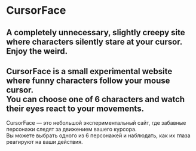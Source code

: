# CursorFace
A completely unnecessary, slightly creepy site where characters silently stare at your cursor. Enjoy the weird.
---
CursorFace is a small experimental website where funny characters follow your mouse cursor.  
You can choose one of 6 characters and watch their eyes react to your movements.
---
CursorFace — это небольшой экспериментальный сайт, где забавные персонажи следят за движением вашего курсора.  
Вы можете выбрать одного из 6 персонажей и наблюдать, как их глаза реагируют на ваши действия.

